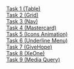 [Task 1 (Table)](https://timaswp.github.io/IATC/task_1/) <br/>
[Task 2 (Grid)](https://timaswp.github.io/IATC/task_2/) <br/>
[Task 3 (Nav)](https://timaswp.github.io/IATC/task_3/) <br/>
[Task 4 (Mastercard)](https://timaswp.github.io/IATC/task_4/) <br/>
[Task 5 (Icons Animation)](https://timaswp.github.io/IATC/task_5/) <br/>
[Task 6 (Underline Menu)](https://timaswp.github.io/IATC/task_6/) <br/>
[Task 7 (GiveHope)](https://timaswp.github.io/IATC/task_7/) <br/>
[Task 8 (XeOne)](https://timaswp.github.io/IATC/task_8/) <br/>
[Task 9 (Media Query)](https://timaswp.github.io/IATC/task_9/) <br/>